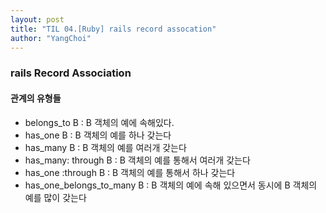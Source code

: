 ```yaml
---
layout: post
title: "TIL 04.[Ruby] rails record assocation"
author: "YangChoi"
---
```



### rails Record Association 

#### 관계의 유형들
- belongs_to B : B 객체의 예에 속해있다.
- has_one B : B 객체의 예를 하나 갖는다 
- has_many B : B 객체의 예를 여러개 갖는다 
- has_many: through B : B 객체의 예를 통해서 여러개 갖는다 
- has_one :through B : B 객체의 예를 통해서 하나 갖는다 
- has_one_belongs_to_many B : B 객체의 예에 속해 있으면서 동시에 B 객체의 예를 많이 갖는다 


